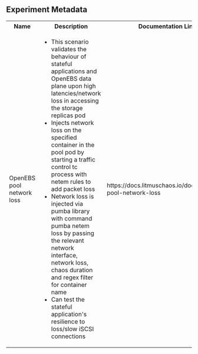 ## Experiment Metadata

<table>
<tr>
<th> Name </th>
<th> Description </th>
<th> Documentation Link </th>
</tr>
<tr>
 <td> OpenEBS pool network loss </td>
 <td> 
  
 - This scenario validates the behaviour of stateful applications and OpenEBS data plane upon high latencies/network loss in accessing the storage replicas pod
 - Injects network loss on the specified container in the pool pod by starting a traffic control tc process with netem rules to add packet loss
 - Network loss is injected via pumba library with command pumba netem loss by passing the relevant network interface, network loss, chaos duration and regex filter for container name
 - Can test the stateful application's resilience to loss/slow iSCSI connections
 </td>
 <td><a>https://docs.litmuschaos.io/docs/openebs-pool-network-loss</a> </td>
 </tr>
 </table>
